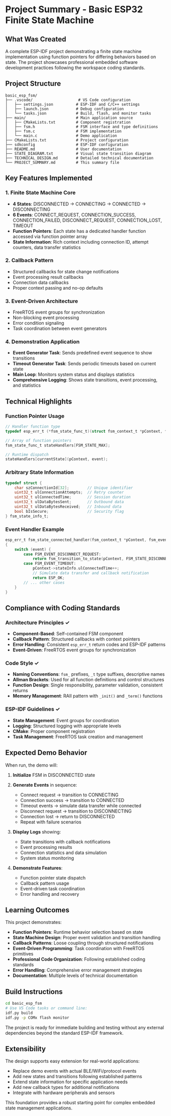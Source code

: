 # Project Summary - Basic ESP32 Finite State Machine

## What Was Created

A complete ESP-IDF project demonstrating a finite state machine implementation using function pointers for differing behaviors based on state. The project showcases professional embedded software development practices following the workspace coding standards.

## Project Structure

```
basic_esp_fsm/
├── .vscode/                    # VS Code configuration
│   ├── settings.json          # ESP-IDF and C/C++ settings
│   ├── launch.json            # Debug configuration
│   └── tasks.json             # Build, flash, and monitor tasks
├── main/                      # Main application source
│   ├── CMakeLists.txt         # Component registration
│   ├── fsm.h                  # FSM interface and type definitions
│   ├── fsm.c                  # FSM implementation
│   └── main.c                 # Demo application
├── CMakeLists.txt             # Project configuration
├── sdkconfig                  # ESP-IDF configuration
├── README.md                  # User documentation
├── STATE_DIAGRAM.txt          # Visual state transition diagram
├── TECHNICAL_DESIGN.md        # Detailed technical documentation
└── PROJECT_SUMMARY.md         # This summary file
```

## Key Features Implemented

### 1. Finite State Machine Core
- **4 States**: DISCONNECTED → CONNECTING → CONNECTED → DISCONNECTING
- **6 Events**: CONNECT_REQUEST, CONNECTION_SUCCESS, CONNECTION_FAILED, DISCONNECT_REQUEST, CONNECTION_LOST, TIMEOUT
- **Function Pointers**: Each state has a dedicated handler function accessed via function pointer array
- **State Information**: Rich context including connection ID, attempt counters, data transfer statistics

### 2. Callback Pattern
- Structured callbacks for state change notifications
- Event processing result callbacks  
- Connection data callbacks
- Proper context passing and no-op defaults

### 3. Event-Driven Architecture
- FreeRTOS event groups for synchronization
- Non-blocking event processing
- Error condition signaling
- Task coordination between event generators

### 4. Demonstration Application
- **Event Generator Task**: Sends predefined event sequence to show transitions
- **Timeout Generator Task**: Sends periodic timeouts based on current state
- **Main Loop**: Monitors system status and displays statistics
- **Comprehensive Logging**: Shows state transitions, event processing, and statistics

## Technical Highlights

### Function Pointer Usage
```c
// Handler function type
typedef esp_err_t (*fsm_state_func_t)(struct fsm_context_t *pContext, fsm_event_t event);

// Array of function pointers
fsm_state_func_t stateHandlers[FSM_STATE_MAX];

// Runtime dispatch
stateHandlers[currentState](pContext, event);
```

### Arbitrary State Information
```c
typedef struct {
    char szConnectionId[32];        // Unique identifier
    uint32_t ulConnectionAttempts;  // Retry counter
    uint32_t ulConnectedTime;       // Session duration
    uint32_t ulDataBytesSent;       // Outbound data
    uint32_t ulDataBytesReceived;   // Inbound data
    bool bIsSecure;                 // Security flag
} fsm_state_info_t;
```

### Event Handler Example
```c
esp_err_t fsm_state_connected_handler(fsm_context_t *pContext, fsm_event_t event)
{
    switch (event) {
        case FSM_EVENT_DISCONNECT_REQUEST:
            return fsm_transition_to_state(pContext, FSM_STATE_DISCONNECTING);
        case FSM_EVENT_TIMEOUT:
            pContext->stateInfo.ulConnectedTime++;
            // Simulate data transfer and callback notification
            return ESP_OK;
        // ... other cases
    }
}
```

## Compliance with Coding Standards

### Architecture Principles ✓
- **Component-Based**: Self-contained FSM component
- **Callback Pattern**: Structured callbacks with context pointers
- **Error Handling**: Consistent `esp_err_t` return codes and ESP-IDF patterns
- **Event-Driven**: FreeRTOS event groups for synchronization

### Code Style ✓
- **Naming Conventions**: `fsm_` prefixes, `_t` type suffixes, descriptive names
- **Allman Brackets**: Used for all function definitions and control structures
- **Function Design**: Single responsibility, parameter validation, consistent returns
- **Memory Management**: RAII pattern with `_init()` and `_term()` functions

### ESP-IDF Guidelines ✓
- **State Management**: Event groups for coordination
- **Logging**: Structured logging with appropriate levels
- **CMake**: Proper component registration
- **Task Management**: FreeRTOS task creation and management

## Expected Demo Behavior

When run, the demo will:

1. **Initialize** FSM in DISCONNECTED state
2. **Generate Events** in sequence:
   - Connect request → transition to CONNECTING
   - Connection success → transition to CONNECTED  
   - Timeout events → simulate data transfer while connected
   - Disconnect request → transition to DISCONNECTING
   - Connection lost → return to DISCONNECTED
   - Repeat with failure scenarios

3. **Display Logs** showing:
   - State transitions with callback notifications
   - Event processing results
   - Connection statistics and data simulation
   - System status monitoring

4. **Demonstrate Features**:
   - Function pointer state dispatch
   - Callback pattern usage
   - Event-driven task coordination
   - Error handling and recovery

## Learning Outcomes

This project demonstrates:
- **Function Pointers**: Runtime behavior selection based on state
- **State Machine Design**: Proper event validation and transition handling
- **Callback Patterns**: Loose coupling through structured notifications
- **Event-Driven Programming**: Task coordination with FreeRTOS primitives
- **Professional Code Organization**: Following established coding standards
- **Error Handling**: Comprehensive error management strategies
- **Documentation**: Multiple levels of technical documentation

## Build Instructions

```bash
cd basic_esp_fsm
# Use VS Code tasks or command line:
idf.py build
idf.py -p COMx flash monitor
```

The project is ready for immediate building and testing without any external dependencies beyond the standard ESP-IDF framework.

## Extensibility

The design supports easy extension for real-world applications:
- Replace demo events with actual BLE/WiFi/protocol events
- Add new states and transitions following established patterns
- Extend state information for specific application needs
- Add new callback types for additional notifications
- Integrate with hardware peripherals and sensors

This foundation provides a robust starting point for complex embedded state management applications.
